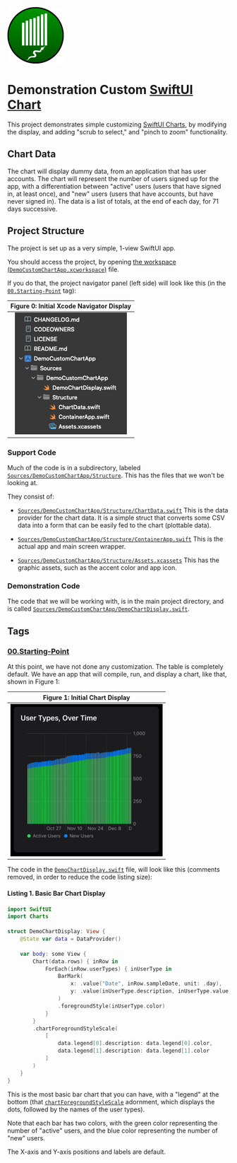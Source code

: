 ![Project Icon](icon.png)

# Demonstration Custom [SwiftUI Chart](https://developer.apple.com/documentation/Charts/Chart)

This project demonstrates simple customizing [SwiftUI Charts](https://developer.apple.com/documentation/Charts/Chart), by modifying the display, and adding "scrub to select," and "pinch to zoom" functionality.

## Chart Data

The chart will display dummy data, from an application that has user accounts. The chart will represent the number of users signed up for the app, with a differentiation between "active" users (users that have signed in, at least once), and "new" users (users that have accounts, but have never signed in). The data is a list of totals, at the end of each day, for 71 days successive.

## Project Structure

The project is set up as a very simple, 1-view SwiftUI app.

You should access the project, by opening [the workspace (`DemoCustomChartApp.xcworkspace`)](https://github.com/LittleGreenViper/DemoCustomChartApp/tree/master/Sources/DemoCustomChartApp.xcworkspace) file.

If you do that, the project navigator panel (left side) will look like this (in the [`00.Starting-Point`](https://github.com/LittleGreenViper/DemoCustomChartApp/releases/tag/00.Starting-Point) tag):

| Figure 0: Initial Xcode Navigator Display |
| :-: |
| ![Figure 0](img/Fig-00.png) |

### Support Code

Much of the code is in a subdirectory, labeled [`Sources/DemoCustomChartApp/Structure`](https://github.com/LittleGreenViper/DemoCustomChartApp/tree/master/Sources/DemoCustomChartApp/Structure). This has the files that we won't be looking at.

They consist of:

- [`Sources/DemoCustomChartApp/Structure/ChartData.swift`](https://github.com/LittleGreenViper/DemoCustomChartApp/tree/master/Sources/DemoCustomChartApp/Structure/ChartData.swift)
    This is the data provider for the chart data. It is a simple struct that converts some CSV data into a form that can be easily fed to the chart (plottable data).
    
- [`Sources/DemoCustomChartApp/Structure/ContainerApp.swift`](https://github.com/LittleGreenViper/DemoCustomChartApp/tree/master/Sources/DemoCustomChartApp/Structure/ContainerApp.swift)
    This is the actual app and main screen wrapper.
    
- [`Sources/DemoCustomChartApp/Structure/Assets.xcassets`](https://github.com/LittleGreenViper/DemoCustomChartApp/tree/master/Sources/DemoCustomChartApp/Structure/Assets.xcassets)
    This has the graphic assets, such as the accent color and app icon.
    
### Demonstration Code

The code that we will be working with, is in the main project directory, and is called [`Sources/DemoCustomChartApp/DemoChartDisplay.swift`](https://github.com/LittleGreenViper/DemoCustomChartApp/tree/master/Sources/DemoCustomChartApp/DemoChartDisplay.swift).

## Tags

### [00.Starting-Point](https://github.com/LittleGreenViper/DemoCustomChartApp/releases/tag/00.Starting-Point)

At this point, we have not done any customization. The table is completely default. We have an app that will compile, run, and display a chart, like that, shown in Figure 1:

| Figure 1: Initial Chart Display |
| :-: |
| ![Figure 1](img/Fig-01.png) |

The code in the [`DemoChartDisplay.swift`](https://github.com/LittleGreenViper/DemoCustomChartApp/blob/00.Starting-Point/Sources/DemoCustomChartApp/DemoChartDisplay.swift) file, will look like this (comments removed, in order to reduce the code listing size):

#### Listing 1. Basic Bar Chart Display

```swift
import SwiftUI
import Charts

struct DemoChartDisplay: View {
    @State var data = DataProvider()

    var body: some View {
        Chart(data.rows) { inRow in
            ForEach(inRow.userTypes) { inUserType in
                BarMark(
                    x: .value("Date", inRow.sampleDate, unit: .day),
                    y: .value(inUserType.description, inUserType.value)
                )
                .foregroundStyle(inUserType.color)
            }
        }
        .chartForegroundStyleScale(
            [
                data.legend[0].description: data.legend[0].color,
                data.legend[1].description: data.legend[1].color
            ]
        )
    }
}
```

This is the most basic bar chart that you can have, with a "legend" at the bottom (that [`chartForegroundStyleScale`](https://developer.apple.com/documentation/swiftui/view/chartforegroundstylescale\(_:\)) adornment, which displays the dots, followed by the names of the user types).

Note that each bar has two colors, with the green color representing the number of "active" users, and the blue color representing the number of "new" users.

The X-axis and Y-axis positions and labels are default.
